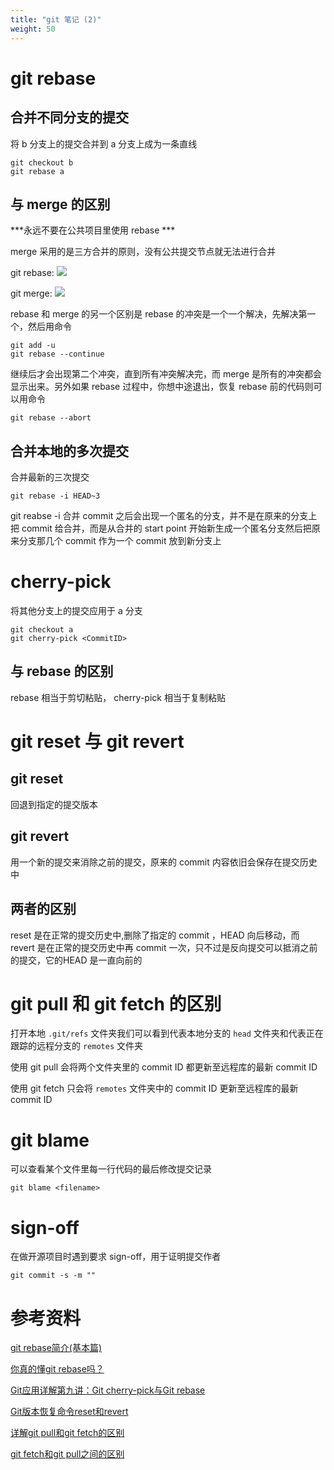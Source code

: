 ```yaml
---
title: "git 笔记 (2)"
weight: 50
---
```


# git rebase

## 合并不同分支的提交

将 b 分支上的提交合并到 a 分支上成为一条直线

```
git checkout b
git rebase a
```

## 与 merge 的区别

***永远不要在公共项目里使用 rebase ***

merge 采用的是三方合并的原则，没有公共提交节点就无法进行合并

git rebase:
![](../images/git-rebase.jpg)

git merge:
![](../images/git-merge.jpg)

rebase 和 merge 的另一个区别是 rebase 的冲突是一个一个解决，先解决第一个，然后用命令

```
git add -u
git rebase --continue
```

继续后才会出现第二个冲突，直到所有冲突解决完，而 merge 是所有的冲突都会显示出来。另外如果 rebase 过程中，你想中途退出，恢复 rebase   前的代码则可以用命令 

`git rebase --abort`

## 合并本地的多次提交

合并最新的三次提交

`git rebase -i HEAD~3`

git reabse -i 合并 commit 之后会出现一个匿名的分支，并不是在原来的分支上把 commit 给合并，而是从合并的 start point 开始新生成一个匿名分支然后把原来分支那几个 commit 作为一个 commit 放到新分支上

# cherry-pick

将其他分支上的提交应用于 a 分支

```
git checkout a
git cherry-pick <CommitID>
```

## 与 rebase 的区别

rebase 相当于剪切粘贴， cherry-pick 相当于复制粘贴

# git reset 与 git revert

## git reset

回退到指定的提交版本

## git revert

用一个新的提交来消除之前的提交，原来的 commit 内容依旧会保存在提交历史中

## 两者的区别

reset 是在正常的提交历史中,删除了指定的 commit ，HEAD 向后移动，而 revert 是在正常的提交历史中再 commit 一次，只不过是反向提交可以抵消之前的提交，它的HEAD 是一直向前的

# git pull 和 git fetch 的区别

打开本地 `.git/refs` 文件夹我们可以看到代表本地分支的 `head` 文件夹和代表正在跟踪的远程分支的 `remotes` 文件夹

使用 git pull 会将两个文件夹里的 commit ID 都更新至远程库的最新 commit ID

使用 git fetch 只会将 `remotes` 文件夹中的 commit ID 更新至远程库的最新 commit ID

# git blame

可以查看某个文件里每一行代码的最后修改提交记录

`git blame <filename>`

# sign-off

在做开源项目时遇到要求 sign-off，用于证明提交作者

`git commit -s -m ""`

# 参考资料

[git rebase简介(基本篇)](https://blog.csdn.net/hudashi/article/details/7664631?utm_medium=distribute.pc_relevant.none-task-blog-2~default~baidujs_baidulandingword~default-0.control&spm=1001.2101.3001.4242)

[你真的懂git rebase吗？](https://www.jianshu.com/p/6960811ac89c)

[Git应用详解第九讲：Git cherry-pick与Git rebase](https://blog.csdn.net/qq_43425487/article/details/105620270)

[Git版本恢复命令reset和revert](https://blog.csdn.net/xybelieve1990/article/details/62885292?utm_medium=distribute.pc_relevant_t0.none-task-blog-2%7Edefault%7EBlogCommendFromMachineLearnPai2%7Edefault-1.control&depth_1-utm_source=distribute.pc_relevant_t0.none-task-blog-2%7Edefault%7EBlogCommendFromMachineLearnPai2%7Edefault-1.control)

[详解git pull和git fetch的区别](https://blog.csdn.net/weixin_41975655/article/details/82887273)

[git fetch和git pull之间的区别](https://blog.csdn.net/a19881029/article/details/42245955)